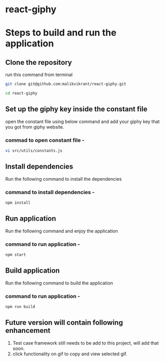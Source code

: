 # react-giphy

# Steps to build and run the application

## Clone the repository
run this command from terminal
```bash
git clone git@github.com:malikvikrant/react-giphy.git

cd react-giphy
```

## Set up the giphy key inside the constant file

open the constant file using below command and add your giphy key that you got from giphy website.

  ### commad to open constant file - 
  ```bash
  vi src/utils/constants.js
  ```

## Install dependencies
Run the following command to install the dependencies
  ### command to install dependencies - 
  ```bash
  npm install
  ```

## Run application
Run the following command and enjoy the application
  ### command to run application - 
  ```bash
  npm start
  ```

## Build application
Run the following command to build the application
  ### command to run application - 
  ```bash
  npm run build
  ```

## Future version will contain following enhancement
1. Test case framework still needs to be add to this project, will add that soon.
2. click functionality on gif to copy and view selected gif.